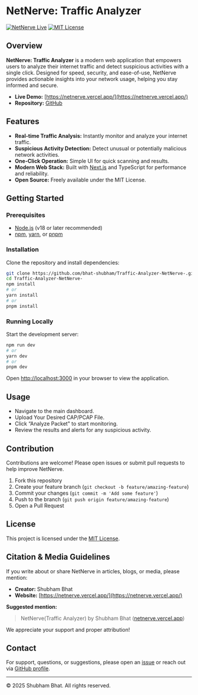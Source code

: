# NetNerve: Traffic Analyzer

[![NetNerve Live](https://img.shields.io/badge/Live-Demo-brightgreen?style=flat-square&logo=vercel)](https://netnerve.vercel.app/)
[![MIT License](https://img.shields.io/badge/license-MIT-blue.svg)](LICENSE)

## Overview

**NetNerve: Traffic Analyzer** is a modern web application that empowers users to analyze their internet traffic and detect suspicious activities with a single click. Designed for speed, security, and ease-of-use, NetNerve provides actionable insights into your network usage, helping you stay informed and secure.

- **Live Demo:** [https://netnerve.vercel.app/](https://netnerve.vercel.app/)
- **Repository:** [GitHub](https://github.com/bhat-shubham/Traffic-Analyzer-NetNerve-)

## Features

- **Real-time Traffic Analysis:** Instantly monitor and analyze your internet traffic.
- **Suspicious Activity Detection:** Detect unusual or potentially malicious network activities.
- **One-Click Operation:** Simple UI for quick scanning and results.
- **Modern Web Stack:** Built with [Next.js](https://nextjs.org/) and TypeScript for performance and reliability.
- **Open Source:** Freely available under the MIT License.

## Getting Started

### Prerequisites

- [Node.js](https://nodejs.org/) (v18 or later recommended)
- [npm](https://www.npmjs.com/), [yarn](https://yarnpkg.com/), or [pnpm](https://pnpm.io/)

### Installation

Clone the repository and install dependencies:

```bash
git clone https://github.com/bhat-shubham/Traffic-Analyzer-NetNerve-.git
cd Traffic-Analyzer-NetNerve-
npm install
# or
yarn install
# or
pnpm install
```

### Running Locally

Start the development server:

```bash
npm run dev
# or
yarn dev
# or
pnpm dev
```

Open [http://localhost:3000](http://localhost:3000) in your browser to view the application.

## Usage

- Navigate to the main dashboard.
- Upload Your Desired CAP/PCAP File.
- Click “Analyze Packet" to start monitoring.
- Review the results and alerts for any suspicious activity.

## Contribution
Contributions are welcome! Please open issues or submit pull requests to help improve NetNerve.

1. Fork this repository
2. Create your feature branch (`git checkout -b feature/amazing-feature`)
3. Commit your changes (`git commit -m 'Add some feature'`)
4. Push to the branch (`git push origin feature/amazing-feature`)
5. Open a Pull Request

## License

This project is licensed under the [MIT License](LICENSE).

## Citation & Media Guidelines

If you write about or share NetNerve in articles, blogs, or media, please mention:

- **Creator:** Shubham Bhat
- **Website:** [https://netnerve.vercel.app/](https://netnerve.vercel.app/)

**Suggested mention:**  
> NetNerve(Traffic Analyzer) by Shubham Bhat ([netnerve.vercel.app](https://netnerve.vercel.app/))

We appreciate your support and proper attribution!

## Contact

For support, questions, or suggestions, please open an [issue](https://github.com/bhat-shubham/Traffic-Analyzer-NetNerve-/issues) or reach out via [GitHub profile](https://github.com/bhat-shubham).

---

© 2025 Shubham Bhat. All rights reserved.